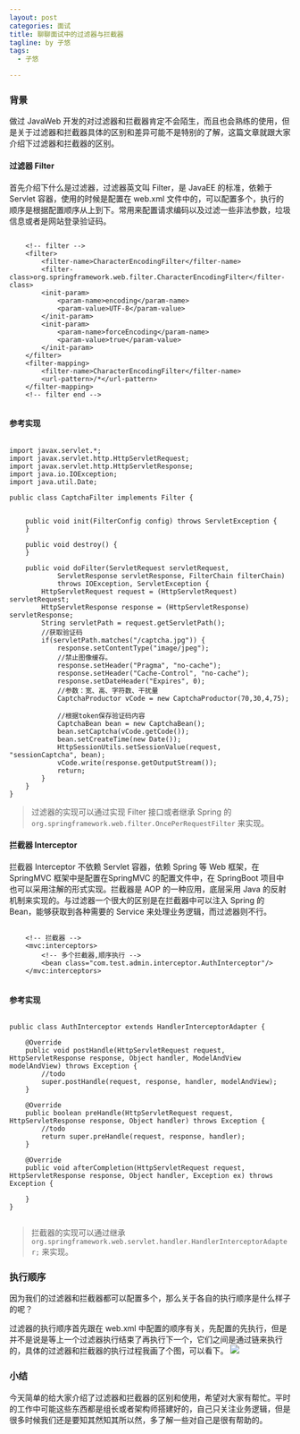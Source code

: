 ```yaml
---
layout: post
categories: 面试
title: 聊聊面试中的过滤器与拦截器
tagline: by 子悠
tags: 
  - 子悠

---
```


### 背景

做过 JavaWeb 开发的对过滤器和拦截器肯定不会陌生，而且也会熟练的使用，但是关于过滤器和拦截器具体的区别和差异可能不是特别的了解，这篇文章就跟大家介绍下过滤器和拦截器的区别。
<!--more-->

#### 过滤器 Filter

首先介绍下什么是过滤器，过滤器英文叫 Filter，是 JavaEE 的标准，依赖于 Servlet 容器，使用的时候是配置在 web.xml 文件中的，可以配置多个，执行的顺序是根据配置顺序从上到下。常用来配置请求编码以及过滤一些非法参数，垃圾信息或者是网站登录验证码。

```

    <!-- filter -->
    <filter>
        <filter-name>CharacterEncodingFilter</filter-name>
        <filter-class>org.springframework.web.filter.CharacterEncodingFilter</filter-class>
        <init-param>
            <param-name>encoding</param-name>
            <param-value>UTF-8</param-value>
        </init-param>
        <init-param>
            <param-name>forceEncoding</param-name>
            <param-value>true</param-value>
        </init-param>
    </filter>
    <filter-mapping>
        <filter-name>CharacterEncodingFilter</filter-name>
        <url-pattern>/*</url-pattern>
    </filter-mapping>
    <!-- filter end -->
    
```

#### 参考实现

```

import javax.servlet.*;
import javax.servlet.http.HttpServletRequest;
import javax.servlet.http.HttpServletResponse;
import java.io.IOException;
import java.util.Date;

public class CaptchaFilter implements Filter {
	

	public void init(FilterConfig config) throws ServletException {
	}

	public void destroy() {
	}

	public void doFilter(ServletRequest servletRequest,
			ServletResponse servletResponse, FilterChain filterChain)
			throws IOException, ServletException {
		HttpServletRequest request = (HttpServletRequest) servletRequest;
		HttpServletResponse response = (HttpServletResponse) servletResponse;
		String servletPath = request.getServletPath();
		//获取验证码
		if(servletPath.matches("/captcha.jpg")) {
			response.setContentType("image/jpeg");
			//禁止图像缓存。
			response.setHeader("Pragma", "no-cache");
			response.setHeader("Cache-Control", "no-cache");
			response.setDateHeader("Expires", 0);
			//参数：宽、高、字符数、干扰量
			CaptchaProductor vCode = new CaptchaProductor(70,30,4,75);

			//根据token保存验证码内容
			CaptchaBean bean = new CaptchaBean();
			bean.setCaptcha(vCode.getCode());
			bean.setCreateTime(new Date());
			HttpSessionUtils.setSessionValue(request, "sessionCaptcha", bean);
			vCode.write(response.getOutputStream());
			return;
		}
	}
}

```
> 过滤器的实现可以通过实现 Filter 接口或者继承 Spring 的`org.springframework.web.filter.OncePerRequestFilter` 来实现。

#### 拦截器 Interceptor

拦截器 Interceptor 不依赖 Servlet 容器，依赖 Spring 等 Web 框架，在 SpringMVC 框架中是配置在SpringMVC 的配置文件中，在 SpringBoot 项目中也可以采用注解的形式实现。拦截器是 AOP 的一种应用，底层采用 Java 的反射机制来实现的。与过滤器一个很大的区别是在拦截器中可以注入 Spring 的 Bean，能够获取到各种需要的 Service 来处理业务逻辑，而过滤器则不行。

```

    <!-- 拦截器 -->
    <mvc:interceptors>
        <!-- 多个拦截器,顺序执行 -->
        <bean class="com.test.admin.interceptor.AuthInterceptor"/>
    </mvc:interceptors>
    
```

#### 参考实现

```

public class AuthInterceptor extends HandlerInterceptorAdapter {

    @Override
    public void postHandle(HttpServletRequest request, HttpServletResponse response, Object handler, ModelAndView modelAndView) throws Exception {
        //todo
        super.postHandle(request, response, handler, modelAndView);
    }

    @Override
    public boolean preHandle(HttpServletRequest request, HttpServletResponse response, Object handler) throws Exception {
        //todo 
        return super.preHandle(request, response, handler);
    }

    @Override
    public void afterCompletion(HttpServletRequest request, HttpServletResponse response, Object handler, Exception ex) throws Exception {
        
    }
}


```
> 拦截器的实现可以通过继承`org.springframework.web.servlet.handler.HandlerInterceptorAdapter;` 来实现。

### 执行顺序
因为我们的过滤器和拦截器都可以配置多个，那么关于各自的执行顺序是什么样子的呢？

过滤器的执行顺序首先跟在 web.xml 中配置的顺序有关，先配置的先执行，但是并不是说是等上一个过滤器执行结束了再执行下一个，它们之间是通过链来执行的，具体的过滤器和拦截器的执行过程我画了个图，可以看下。
![](http://www.justdojava.com/assets/images/2019/java/image_ziyou/filter01.png)
<!--![filter01](http://www.justdojava.com/assets/images/2019/java/image_ziyou/protobuf1.jpg)-->


### 小结
今天简单的给大家介绍了过滤器和拦截器的区别和使用，希望对大家有帮忙。平时的工作中可能这些东西都是组长或者架构师搭建好的，自己只关注业务逻辑，但是很多时候我们还是要知其然知其所以然，多了解一些对自己是很有帮助的。

